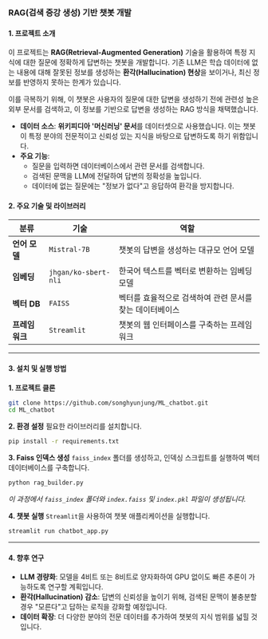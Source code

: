 ### RAG(검색 증강 생성) 기반 챗봇 개발

#### 1\. 프로젝트 소개

이 프로젝트는 **RAG(Retrieval-Augmented Generation)** 기술을 활용하여 특정 지식에 대한 질문에 정확하게 답변하는 챗봇을 개발합니다. 기존 LLM은 학습 데이터에 없는 내용에 대해 잘못된 정보를 생성하는 **환각(Hallucination) 현상**을 보이거나, 최신 정보를 반영하지 못하는 한계가 있습니다.

이를 극복하기 위해, 이 챗봇은 사용자의 질문에 대한 답변을 생성하기 전에 관련성 높은 외부 문서를 검색하고, 이 정보를 기반으로 답변을 생성하는 RAG 방식을 채택했습니다.

  * **데이터 소스**: **위키피디아 '머신러닝' 문서**를 데이터셋으로 사용했습니다. 이는 챗봇이 특정 분야의 전문적이고 신뢰성 있는 지식을 바탕으로 답변하도록 하기 위함입니다.
  * **주요 기능**:
      * 질문을 입력하면 데이터베이스에서 관련 문서를 검색합니다.
      * 검색된 문맥을 LLM에 전달하여 답변의 정확성을 높입니다.
      * 데이터에 없는 질문에는 "정보가 없다"고 응답하여 환각을 방지합니다.

#### 2\. 주요 기술 및 라이브러리

| 분류 | 기술 | 역할 |
|---|---|---|
| **언어 모델** | `Mistral-7B` | 챗봇의 답변을 생성하는 대규모 언어 모델 |
| **임베딩** | `jhgan/ko-sbert-nli` | 한국어 텍스트를 벡터로 변환하는 임베딩 모델 |
| **벡터 DB** | `FAISS` | 벡터를 효율적으로 검색하여 관련 문서를 찾는 데이터베이스 |
| **프레임워크** | `Streamlit` | 챗봇의 웹 인터페이스를 구축하는 프레임워크 |

-----

#### 3\. 설치 및 실행 방법

**1. 프로젝트 클론**

```bash
git clone https://github.com/songhyunjung/ML_chatbot.git
cd ML_chatbot
```

**2. 환경 설정**
필요한 라이브러리를 설치합니다.

```bash
pip install -r requirements.txt
```

**3. Faiss 인덱스 생성**
`faiss_index` 폴더를 생성하고, 인덱싱 스크립트를 실행하여 벡터 데이터베이스를 구축합니다.

```bash
python rag_builder.py
```

*이 과정에서 `faiss_index` 폴더와 `index.faiss` 및 `index.pkl` 파일이 생성됩니다.*

**4. 챗봇 실행**
`Streamlit`을 사용하여 챗봇 애플리케이션을 실행합니다.

```bash
streamlit run chatbot_app.py
```

-----

#### 4\. 향후 연구

  * **LLM 경량화**: 모델을 4비트 또는 8비트로 양자화하여 GPU 없이도 빠른 추론이 가능하도록 연구할 계획입니다.
  * **환각(Hallucination) 감소**: 답변의 신뢰성을 높이기 위해, 검색된 문맥이 불충분할 경우 "모른다"고 답하는 로직을 강화할 예정입니다.
  * **데이터 확장**: 더 다양한 분야의 전문 데이터를 추가하여 챗봇의 지식 범위를 넓힐 것입니다.

<!-- end list -->